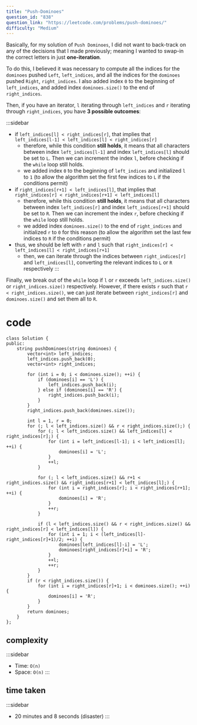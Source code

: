 ```yaml
---
title: "Push-Dominoes"
question_id: "838"
question_link: "https://leetcode.com/problems/push-dominoes/"
difficulty: "Medium"
---
```


Basically, for my solution of `Push Dominoes`, I did not want to back-track on any of the decisions that I made previously;
meaning I wanted to swap-in the correct letters in just **one-iteration**.

To do this, I believed it was necessary to compute all the indices for the `dominoes` pushed `Left`, `left_indices`,
and all the indices for the `dominoes` pushed `Right`, `right_indices`. 
I also added index `0` to the beginning of `left_indices`,
and added index `dominoes.size()` to the end of `right_indices`.

Then, if you have an iterator, 
`l` iterating through `left_indices` and `r` iterating through `right_indices`,
you have **3 possible outcomes**:

:::sidebar
- if `left_indices[l] < right_indices[r]`, that implies that `left_indices[l-1] < left_indices[l] < right_indices[r]`
    - therefore, while this condition **still holds**, it means that all characters between index `left_indices[l-1]` and index `left_indices[l]` should be set to `L`. Then we can increment the index `l`, before checking if the `while` loop still holds.
    - we added index `0` to the beginning of `left_indices` and initialized `l` to `1` (to allow the algorithm set the first few indices to `L` if the conditions permit)
- if `right_indices[r+1] < left_indices[l]`, that implies that `right_indices[r] < right_indices[r+1] < left_indices[l]`
    - therefore, while this condition **still holds**, it means that all characters between index `left_indices[r]` and index `left_indices[r+1]` should be set to `R`. Then we can increment the index `r`, before checking if the `while` loop still holds.
    - we added index `dominoes.size()` to the end of `right_indices` and initialized `r` to `0` for this reason (to allow the algorithm set the last few indices to `R` if the conditions permit)
- thus, we should be left with `r` and `l` such that `right_indices[r] < left_indices[l] < right_indices[r+1]`
    - then, we can iterate through the indices between `right_indices[r]` and `left_indices[l]`, converting the relevant indices to `L` or `R` respectively
:::

Finally, we break out of the `while` loop if `l` or `r` exceeds `left_indices.size()` or `right_indices.size()` respectively.
However, if there exists `r` such that `r < right_indices.size()`,
we can just iterate between `right_indices[r]` and `dominoes.size()` and set them all to `R`.

# cod<span>e</span>

```{.cpp}
class Solution {
public:
    string pushDominoes(string dominoes) {
        vector<int> left_indices;
        left_indices.push_back(0);
        vector<int> right_indices;
        
        for (int i = 0; i < dominoes.size(); ++i) {
            if (dominoes[i] == 'L') {
                left_indices.push_back(i);
            } else if (dominoes[i] == 'R') {
                right_indices.push_back(i);
            }
        }
        right_indices.push_back(dominoes.size());

        int l = 1, r = 0;
        for (; l < left_indices.size() && r < right_indices.size();) {
            for (; l < left_indices.size() && left_indices[l] < right_indices[r];) {
                for (int i = left_indices[l-1]; i < left_indices[l]; ++i) {
                    dominoes[i] = 'L';
                }
                ++l;
            }

            for (; l < left_indices.size() && r+1 < right_indices.size() && right_indices[r+1] < left_indices[l];) {
                for (int i = right_indices[r]; i < right_indices[r+1]; ++i) {
                    dominoes[i] = 'R';
                }
                ++r;
            }

            if (l < left_indices.size() && r < right_indices.size() && right_indices[r] < left_indices[l]) {
                for (int i = 1; i < (left_indices[l]-right_indices[r]+1)/2; ++i) {
                    dominoes[left_indices[l]-i] = 'L';
                    dominoes[right_indices[r]+i] = 'R';
                }
                ++l;
                ++r;
            }
        }
        if (r < right_indices.size()) {
            for (int i = right_indices[r]+1; i < dominoes.size(); ++i) {
                dominoes[i] = 'R';
            }
        }
        return dominoes;
    }
};
```

## complexit<span>y</span>

:::sidebar
- Time: `O(n)`
- Space: `O(n)`
:::

## time take<span>n</span>

:::sidebar
- 20 minutes and 8 seconds (disaster)
:::
